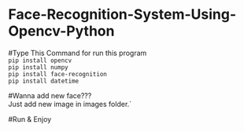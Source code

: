 # Face-Recognition-System-Using-Opencv-Python

#Type This Command for run this program<br>
`pip install opencv`<br>
`pip install numpy`<br>
`pip install face-recognition`<br>
`pip install datetime`<br>

#Wanna add new face???<br>
Just add new image in images folder.`<br>

#Run & Enjoy
